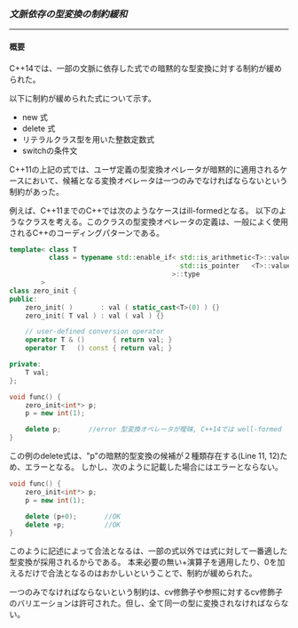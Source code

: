 ### *文脈依存の型変換の制約緩和*
---
#### 概要
C++14では、一部の文脈に依存した式での暗黙的な型変換に対する制約が緩められた。

以下に制約が緩められた式について示す。

 * new 式
 * delete 式
 * リテラルクラス型を用いた整数定数式
 * switchの条件文

C++11の上記の式では、ユーザ定義の型変換オペレータが暗黙的に適用されるケースにおいて、候補となる変換オペレータは一つのみでなければならないという制約があった。

例えば、C++11までのC++では次のようなケースはill-formedとなる。
以下のようなクラスを考える。このクラスの型変換オペレータの定義は、一般によく使用されるC++のコーディングパターンである。

```c++
template< class T
          class = typename std::enable_if< std::is_arithmetic<T>::value ||
                                           std::is_pointer   <T>::value
                                         >::type
        >
class zero_init {
public:
    zero_init( )       : val ( static_cast<T>(0) ) {}
    zero_init( T val ) : val ( val ) {}

    // user-defined conversion operator
    operator T & ()       { return val; }
    operator T   () const { return val; }

private:
    T val;
};

void func() {
    zero_init<int*> p;
    p = new int(1);

    delete p;       //error 型変換オペレータが曖昧, C++14では well-formed
}
```

この例のdelete式は、"p"の暗黙的型変換の候補が２種類存在する(Line 11, 12)ため、エラーとなる。
しかし、次のように記載した場合にはエラーとならない。

```c++
void func() {
    zero_init<int*> p;
    p = new int(1);

    delete (p+0);       //OK
    delete +p;          //OK
}
```

このように記述によって合法となるは、一部の式以外では式に対して一番適した型変換が採用されるからである。
本来必要の無い+演算子を適用したり、0を加えるだけで合法となるのはおかしいということで、制約が緩められた。

一つのみでなければならないという制約は、cv修飾子や参照に対するcv修飾子のバリエーションは許可された。但し、全て同一の型に変換されなければならない。

